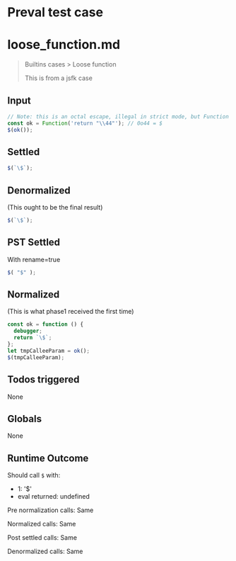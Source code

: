 # Preval test case

# loose_function.md

> Builtins cases > Loose function
>
> This is from a jsfk case

## Input

`````js filename=intro
// Note: this is an octal escape, illegal in strict mode, but Function does not inherit that
const ok = Function('return "\\44"'); // 0o44 = $
$(ok());
`````


## Settled


`````js filename=intro
$(`\$`);
`````


## Denormalized
(This ought to be the final result)

`````js filename=intro
$(`\$`);
`````


## PST Settled
With rename=true

`````js filename=intro
$( "$" );
`````


## Normalized
(This is what phase1 received the first time)

`````js filename=intro
const ok = function () {
  debugger;
  return `\$`;
};
let tmpCalleeParam = ok();
$(tmpCalleeParam);
`````


## Todos triggered


None


## Globals


None


## Runtime Outcome


Should call `$` with:
 - 1: '$'
 - eval returned: undefined

Pre normalization calls: Same

Normalized calls: Same

Post settled calls: Same

Denormalized calls: Same

